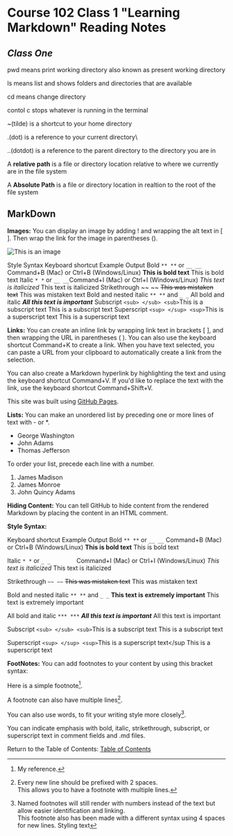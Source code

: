 # Course 102 Class 1 "Learning Markdown" Reading Notes

## *Class One*

pwd means print working directory also known as present working directory

ls means list and shows folders and directories that are available

cd means change directory

contol c stops whatever is running in the terminal

~(tilde) is a shortcut to your home directory

.(dot) is a reference to your current directory\

..(dotdot) is a reference to the parent directory to the directory you are in

A **relative path** is a file or directory location relative to where we currently are in the file system

A **Absolute Path** is a file or directory location in realtion to the root of the file system

## MarkDown

**Images:**
You can display an image by adding ! and wrapping the alt text in [ ]. Then wrap the link for the image in parentheses ().

![This is an image](https://myoctocat.com/assets/images/base-octocat.svg)

Style Syntax Keyboard shortcut Example Output
Bold `** **` or `__ __` Command+B (Mac) or Ctrl+B (Windows/Linux) **This is bold text** This is bold text
Italic `* *` or `__ __`Command+I (Mac) or Ctrl+I (Windows/Linux) *This text is italicized* This text is italicized
Strikethrough ~~ ~~ ~~This was mistaken text~~ This was mistaken text
Bold and nested italic `** **` and `_ _`
All bold and italic ***All this text is important***
Subscript `<sub> </sub> <sub>`This is a subscript text</sub> This is a subscript text
Superscript `<sup> </sup> <sup>`This is a superscript text</sup> This is a superscript text

**Links:**
You can create an inline link by wrapping link text in brackets [ ], and then wrapping the URL in parentheses ( ). You can also use the keyboard shortcut Command+K to create a link. When you have text selected, you can paste a URL from your clipboard to automatically create a link from the selection.

You can also create a Markdown hyperlink by highlighting the text and using the keyboard shortcut Command+V. If you'd like to replace the text with the link, use the keyboard shortcut Command+Shift+V.

This site was built using [GitHub Pages](https://pages.github.com/).

**Lists:**
You can make an unordered list by preceding one or more lines of text with - or *.

- George Washington
- John Adams
- Thomas Jefferson

To order your list, precede each line with a number.

1. James Madison
2. James Monroe
3. John Quincy Adams

**Hiding Content:**
You can tell GitHub to hide content from the rendered Markdown by placing the content in an HTML comment.

<!-- This content will not appear in the rendered Markdown -->

**Style Syntax:**

Keyboard shortcut Example Output
Bold `** **` or `__ __` Command+B (Mac) or Ctrl+B (Windows/Linux) **This is bold text** This is bold text

Italic `* *` or `_ _`     Command+I (Mac) or Ctrl+I (Windows/Linux) *This text is italicized* This text is italicized

Strikethrough	`~~ ~~` ~~This was mistaken text~~ This was mistaken text

Bold and nested italic `** **` and `_ _` **This text is extremely important** This text is extremely important

All bold and italic `*** ***` ***All this text is important*** All this text is important

Subscript `<sub> </sub> <sub>`This is a subscript text</sub> This is a subscript text

Superscript `<sup> </sup> <sup>`This is a superscript text</sup This is a superscript text

**FootNotes:**
You can add footnotes to your content by using this bracket syntax:

Here is a simple footnote[^1].

A footnote can also have multiple lines[^2].  

You can also use words, to fit your writing style more closely[^note].

[^1]: My reference.
[^2]: Every new line should be prefixed with 2 spaces.  
  This allows you to have a footnote with multiple lines.
[^note]:
    Named footnotes will still render with numbers instead of the text but allow easier identification and linking.  
    This footnote also has been made with a different syntax using 4 spaces for new lines.
Styling text

You can indicate emphasis with bold, italic, strikethrough, subscript, or superscript text in comment fields and .md files.

Return to the Table of Contents: [Table of Contents](https://todd75.github.io/reading-notes/)
